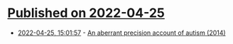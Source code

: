 # [Published on 2022-04-25](index.md)

* [2022-04-25, 15:01:57](https://news.ycombinator.com/item?id=31155843) - [An aberrant precision account of autism (2014)](https://www.frontiersin.org/articles/10.3389/fnhum.2014.00302/full)
